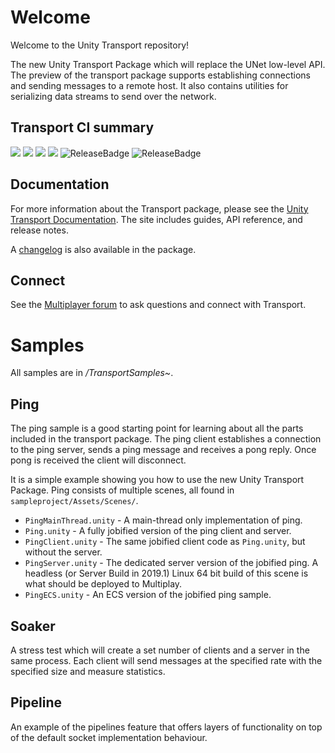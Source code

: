 # Welcome

Welcome to the Unity Transport repository!

The new Unity Transport Package which will replace the UNet low-level API.
The preview of the transport package supports establishing connections and sending messages to a
remote host. It also contains utilities for serializing data streams to send
over the network.

## Transport CI summary
[![](https://badge-proxy.cds.internal.unity3d.com/c59df3b8-7f64-4158-9ef7-4c99748185cb)](https://badges.cds.internal.unity3d.com/packages/com.unity.transport/build-info?branch=master) [![](https://badge-proxy.cds.internal.unity3d.com/65a2af76-0337-4ec3-a20c-5f9a09ed62eb)](https://badges.cds.internal.unity3d.com/packages/com.unity.transport/dependencies-info?branch=master) [![](https://badge-proxy.cds.internal.unity3d.com/5cd5fb42-a61f-4502-b75a-b8d80deb41f2)](https://badges.cds.internal.unity3d.com/packages/com.unity.transport/dependants-info) [![](https://badge-proxy.cds.internal.unity3d.com/cad278d5-2dba-4434-aac2-1466a4bd2ea6)](https://badges.cds.internal.unity3d.com/packages/com.unity.transport/warnings-info?branch=master) ![ReleaseBadge](https://badge-proxy.cds.internal.unity3d.com/f2096d78-45e6-4402-978b-0058b1e3277c) ![ReleaseBadge](https://badge-proxy.cds.internal.unity3d.com/fb5e4d88-0b2f-4883-ad0d-1b69b33e7861)

## Documentation

For more information about the Transport package, please see the [Unity Transport Documentation](https://docs-multiplayer.unity3d.com/transport/introduction). The site includes guides, API reference, and release notes.

A [changelog](CHANGELOG.md) is also available in the package.

## Connect

See the [Multiplayer forum](https://forum.unity.com/forums/multiplayer.26/) to ask questions and connect with Transport.

# Samples

All samples are in */TransportSamples~*.

## Ping
The ping sample is a good starting point for learning about all the parts included
in the transport package. The ping client establishes a connection to the ping server,
sends a ping message and receives a pong reply. Once pong is received the client
will disconnect.

It is a simple example showing you how to use the new Unity Transport Package.
Ping consists of multiple scenes, all found in `sampleproject/Assets/Scenes/`.

- `PingMainThread.unity` - A main-thread only implementation of ping.
- `Ping.unity` - A fully jobified version of the ping client and server.
- `PingClient.unity` - The same jobified client code as `Ping.unity`, but without the server.
- `PingServer.unity` - The dedicated server version of the jobified ping. A headless (or Server Build in 2019.1) Linux 64 bit build of this scene is what should be deployed to Multiplay.
- `PingECS.unity` - An ECS version of the jobified ping sample.

## Soaker
A stress test which will create a set number of clients and a server in the same process. Each client will send messages at the specified rate with the specified size and measure statistics.

## Pipeline
An example of the pipelines feature that offers layers of functionality on top of the default socket implementation behaviour.
